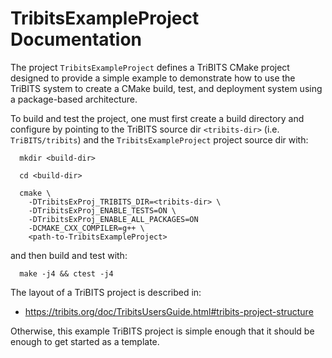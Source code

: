 # TribitsExampleProject Documentation

The project `TribitsExampleProject` defines a TriBITS CMake project designed to
provide a simple example to demonstrate how to use the TriBITS system to
create a CMake build, test, and deployment system using a package-based
architecture.

To build and test the project, one must first create a build directory and
configure by pointing to the TriBITS source dir `<tribits-dir>`
(i.e. `TriBITS/tribits`) and the `TribitsExampleProject` project source dir
with:

```
  mkdir <build-dir>
  
  cd <build-dir>
  
  cmake \
    -DTribitsExProj_TRIBITS_DIR=<tribits-dir> \
    -DTribitsExProj_ENABLE_TESTS=ON \
    -DTribitsExProj_ENABLE_ALL_PACKAGES=ON
    -DCMAKE_CXX_COMPILER=g++ \
    <path-to-TribitsExampleProject>
```

and then build and test with:

```
  make -j4 && ctest -j4
```

The layout of a TriBITS project is described in:

* https://tribits.org/doc/TribitsUsersGuide.html#tribits-project-structure

Otherwise, this example TriBITS project is simple enough that it should be
enough to get started as a template.
